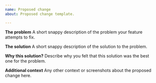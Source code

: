```yaml
---
name: Proposed change
about: Proposed change template.

---
```


**The problem**
A short snappy description of the problem your feature attempts to fix.

**The solution**
A short snappy description of the solution to the problem.

**Why this solution?**
Describe why you felt that this solution was the best one for the problem.

**Additional context**
Any other context or screenshots about the proposed change here.
